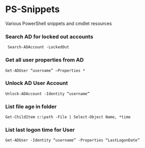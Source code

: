 # PS-Snippets
Various PowerShell snippets and cmdlet resources


### Search AD for locked out accounts

`` Search-ADAccount -LockedOut``

### Get all user properties from AD 

``Get-ADUser “username” –Properties *``

### Unlock AD User Account

``Unlock-ADAccount -Identity “username”``

### List file age in folder

``Get-ChildItem c:\path -File | Select-Object Name, *time``

### List last logon time for User

``Get-ADUser -Identity “username” -Properties “LastLogonDate”``

